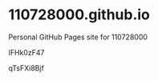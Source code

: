 # 110728000.github.io
Personal GitHub Pages site for 110728000






































IFHk0zF47

qTsFXi8Bjf
